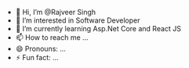 - 👋 Hi, I’m @Rajveer Singh
- 👀 I’m interested in Software Developer
- 🌱 I’m currently learning Asp.Net Core and React JS
- 📫 How to reach me ...
- 😄 Pronouns: ...
- ⚡ Fun fact: ...

<!---
rajveersingh-0011/rajveersingh-0011 is a ✨ special ✨ repository because its `README.md` (this file) appears on your GitHub profile.
You can click the Preview link to take a look at your changes.
--->
